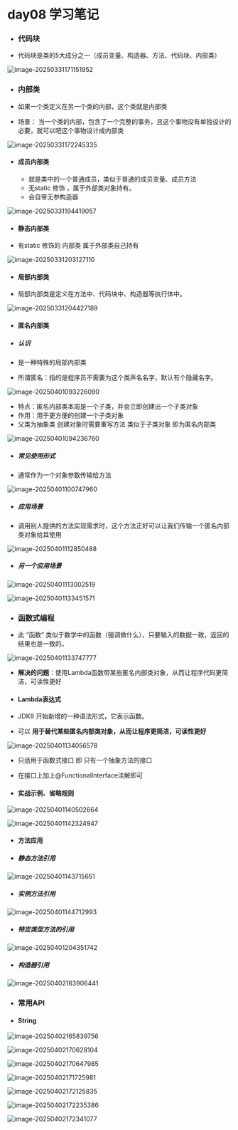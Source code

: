 # day08 学习笔记

- ### 代码块

- 代码块是类的5大成分之一（成员变量、构造器、方法、代码块、内部类）

![image-20250331171151952](./assets/image-20250331171151952.png)

- ### 内部类

- 如果一个类定义在另一个类的内部，这个类就是内部类
- 场景： 当一个类的内部，包含了一个完整的事务，且这个事物没有单独设计的必要，就可以吧这个事物设计成内部类

![image-20250331172245335](./assets/image-20250331172245335.png)

- #### 成员内部类

  - 就是类中的一个普通成员，类似于普通的成员变量、成员方法
  - 无static 修饰 ，属于外部类对象持有。
  - 会自带无参构造器


![image-20250331194419057](./assets/image-20250331194419057.png)

- #### 静态内部类

- 有static 修饰的 内部类 属于外部类自己持有


![image-20250331203127110](./assets/image-20250331203127110.png)

- #### 局部内部类

- 局部内部类是定义在方法中、代码块中、构造器等执行体中。


![image-20250331204427189](./assets/image-20250331204427189.png)

- #### 匿名内部类

- ##### 认识

- 是一种特殊的局部内部类

- 所谓匿名：指的是程序员不需要为这个类声名名字，默认有个隐藏名字。

![image-20250401093226090](./assets/image-20250401093226090.png)

- 特点：匿名内部类本周是一个子类，并会立即创建出一个子类对象
- 作用：用于更方便的创建一个子类对象
- 父类为抽象类 创建对象时需要重写方法 类似于子类对象 即为匿名内部类

![image-20250401094236760](./assets/image-20250401094236760.png)

- ##### 常见使用形式

- 通常作为一个对象参数传输给方法

![image-20250401100747960](./assets/image-20250401100747960.png)

- ##### 应用场景

- 调用别人提供的方法实现需求时，这个方法正好可以让我们传输一个匿名内部类对象给其使用

![image-20250401112850488](./assets/image-20250401112850488.png)

- ##### 另一个应用场景

![image-20250401113002519](./assets/image-20250401113002519.png)

![image-20250401133451571](./assets/image-20250401133451571.png)

- ### 函数式编程

- 此 “函数” 类似于数学中的函数（强调做什么），只要输入的数据一致，返回的结果也是一致的。

![image-20250401133747777](./assets/image-20250401133747777.png)

- **解决的问题**：使用Lambda函数带某些匿名内部类对象，从而让程序代码更简洁，可读性更好

- #### Lambda表达式

- JDK8 开始新增的一种语法形式，它表示函数。
- 可以 **用于替代某些匿名内部类对象，从而让程序更简洁，可读性更好**

![image-20250401134056578](./assets/image-20250401134056578.png)

- 只适用于函数式接口 即 只有一个抽象方法的接口
- 在接口上加上@FunctionalInterface注解即可

- #### 实战示例、省略规则

![image-20250401140502664](./assets/image-20250401140502664.png)

![image-20250401142324947](./assets/image-20250401142324947.png)

- #### 方法应用

- ##### 静态方法引用

![image-20250401143715651](./assets/image-20250401143715651.png)

- ##### 实例方法引用

![image-20250401144712993](./assets/image-20250401144712993.png)

- ##### 特定类型方法的引用


 ![image-20250401204351742](./assets/image-20250401204351742.png)

- ##### 构造器引用

![image-20250402163906441](./assets/image-20250402163906441.png)

- ### 常用API

- #### String

![image-20250402165839756](./assets/image-20250402165839756.png)

![image-20250402170628104](./assets/image-20250402170628104.png)

![image-20250402170647985](./assets/image-20250402170647985.png)

![image-20250402171725981](./assets/image-20250402171725981.png)

![image-20250402172125835](./assets/image-20250402172125835.png)

![image-20250402172235386](./assets/image-20250402172235386.png)

![image-20250402172341077](./assets/image-20250402172341077.png)
